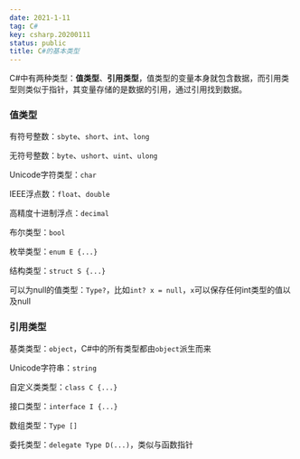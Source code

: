 ```yaml
---
date: 2021-1-11
tag: C#
key: csharp.20200111
status: public
title: C#的基本类型
---
```


C#中有两种类型：**值类型**、**引用类型**，值类型的变量本身就包含数据，而引用类型则类似于指针，其变量存储的是数据的引用，通过引用找到数据。

### 值类型

有符号整数：`sbyte`、`short`、`int`、`long`

无符号整数：`byte`、`ushort`、`uint`、`ulong`

Unicode字符类型：`char`

IEEE浮点数：`float`、`double`

高精度十进制浮点：`decimal`

布尔类型：`bool`

枚举类型：`enum E {...}`

结构类型：`struct S {...}`

可以为null的值类型：`Type?`，比如`int? x = null`，`x`可以保存任何int类型的值以及null

### 引用类型

基类类型：`object`，C#中的所有类型都由`object`派生而来

Unicode字符串：`string`

自定义类类型：`class C {...}`

接口类型：`interface I {...}`

数组类型：`Type []`

委托类型：`delegate Type D(...)`，类似与函数指针







